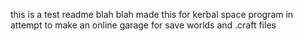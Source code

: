 this is a test readme blah blah made this for kerbal space program in 
attempt to make an online garage for save worlds and .craft files
